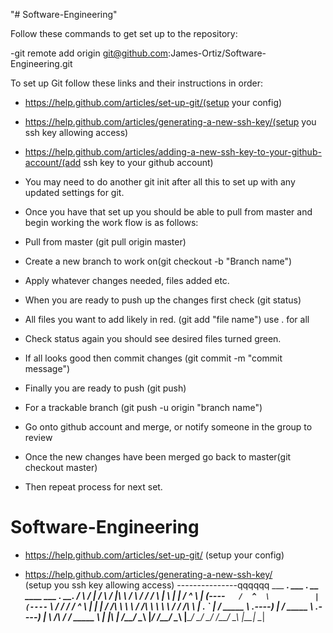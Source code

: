 "# Software-Engineering"

Follow these commands to get set up to the repository:

  -git remote add origin git@github.com:James-Ortiz/Software-Engineering.git 
   
   
  To set up Git follow these links and their instructions in order: 

  - https://help.github.com/articles/set-up-git/(setup your config)
 
  - https://help.github.com/articles/generating-a-new-ssh-key/(setup you ssh key allowing access)
 
  - https://help.github.com/articles/adding-a-new-ssh-key-to-your-github-account/(add ssh key to your github account)
  
  - You may need to do another git init after all this to set up with any updated settings for git.
 

  - Once you have that set up you should be able to pull from master and begin working the work flow is as follows: 
 
  - Pull from master (git pull origin master)
  - Create a new branch to work on(git checkout -b "Branch name")
  - Apply whatever changes needed, files added etc. 
  - When you are ready to push up the changes first check (git status)
  - All files you want to add likely in red. (git add "file name") use . for all
  - Check status again you should see desired files turned green. 
  - If all looks good then commit changes (git commit -m "commit message")
  - Finally you are ready to push (git push) 	
  - For a trackable branch (git push -u origin "branch name")
  - Go onto github account and merge, or notify someone in the group to review
  - Once the new changes have been merged go back to master(git checkout master)
  - Then repeat process for next set. 
# Software-Engineering

- https://help.github.com/articles/set-up-git/
(setup your config)

- https://help.github.com/articles/generating-a-new-ssh-key/    
(setup you ssh key allowing access)
---------------qqqqqq
     ___           _______.     ___              _______.____    __    ____  ___      .__   __. 
    /   \         /       |    /   \            /       |\   \  /  \  /   / /   \     |  \ |  | 
   /  ^  \       |   (----`   /  ^  \          |   (----` \   \/    \/   / /  ^  \    |   \|  | 
  /  /_\  \       \   \      /  /_\  \          \   \      \            / /  /_\  \   |  . `  | 
 /  _____  \  .----)   |    /  _____  \     .----)   |      \    /\    / /  _____  \  |  |\   | 
/__/     \__\ |_______/    /__/     \__\    |_______/        \__/  \__/ /__/     \__\ |__| \__| 

